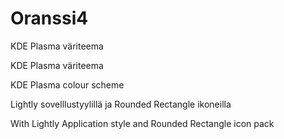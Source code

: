 # Oranssi4
KDE Plasma väriteema

KDE Plasma väriteema

KDE Plasma colour scheme

Lightly sovelllustyylillä ja Rounded Rectangle ikoneilla

With Lightly Application style and Rounded Rectangle icon pack
